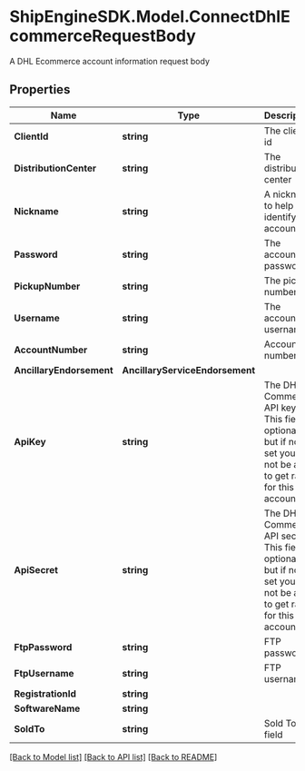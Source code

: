 # ShipEngineSDK.Model.ConnectDhlEcommerceRequestBody
A DHL Ecommerce account information request body

## Properties

Name | Type | Description | Notes
------------ | ------------- | ------------- | -------------
**ClientId** | **string** | The client id | 
**DistributionCenter** | **string** | The distribution center | 
**Nickname** | **string** | A nickname to help you identify this account | 
**Password** | **string** | The account password | 
**PickupNumber** | **string** | The pickup number | 
**Username** | **string** | The account username | 
**AccountNumber** | **string** | Account number | [optional] 
**AncillaryEndorsement** | **AncillaryServiceEndorsement** |  | [optional] 
**ApiKey** | **string** | The DHL E-Commerce API key. This field is optional, but if not set you will not be able to get rates for this account.  | [optional] 
**ApiSecret** | **string** | The DHL E-Commerce API secret. This field is optional, but if not set you will not be able to get rates for this account.  | [optional] 
**FtpPassword** | **string** | FTP password | [optional] 
**FtpUsername** | **string** | FTP username | [optional] 
**RegistrationId** | **string** |  | [optional] 
**SoftwareName** | **string** |  | [optional] 
**SoldTo** | **string** | Sold To field | [optional] 

[[Back to Model list]](../../README.md#documentation-for-models) [[Back to API list]](../../README.md#documentation-for-api-endpoints) [[Back to README]](../../README.md)

